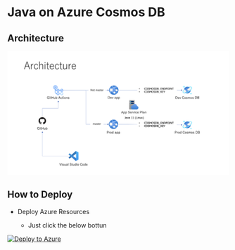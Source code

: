# Java on Azure Cosmos DB

## Architecture

<img src="images/architecture.png" />

## How to Deploy

- Deploy Azure Resources

    - Just click the below bottun

[![Deploy to Azure](https://aka.ms/deploytoazurebutton)](https://portal.azure.com/#create/Microsoft.Template/uri/)